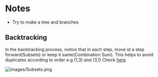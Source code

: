 # Notes
- Try to make a tree and branches

## Backtracking
In the backtracking process, notice that in each step, move id a step forward(Subsets) or keep it same(Combination Sum).
This helps to avoid duplicates according to order e.g (1,3) and (3,1) Check [here](https://www.youtube.com/watch?v=XovjRfHumDU)


![images/Subsets.png](Subsets.png)

